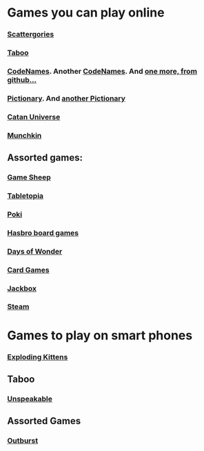 # Games you can play online

### [Scattergories](https://scattergoriesonline.net)

### [Taboo](https://playtaboo.com/playpage)
### [CodeNames](https://www.codenamesgreen.com/). Another [CodeNames](https://www.horsepaste.com/). And [one more, from github...](https://ninjabunny.github.io/KodeNames/#)

### [Pictionary](https://skribbl.io/). And [another Pictionary](https://www.drawize.com/)

### [Catan Universe](https://catanuniverse.com/en/)

### [Munchkin](http://titotu.io/munchkin-io)

## Assorted games: 

### [Game Sheep](https://www.gamesheep.com/)
### [Tabletopia](https://tabletopia.com/)
### [Poki](https://poki.com/en/cards)
### [Hasbro board games](https://www.ubisoft.com/en-us/game/hasbro-family-pack/)
### [Days of Wonder](https://www.daysofwonder.com/online/en/play/)
### [Card Games](http://playingcards.io/)
### [Jackbox](https://www.jackboxgames.com/)
### [Steam](https://store.steampowered.com/)

# Games to play on smart phones

### [Exploding Kittens](https://explodingkittens.com/mobile-app)

## Taboo
### [Unspeakable](http://unspeakable.appdvision.com/unspeakable/Unspeakable_-_Taboo_Game_With_Friends.html)

## Assorted Games
### [Outburst](https://apps.apple.com/us/app/outburst-catch-phrase-game/id608752346)
